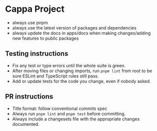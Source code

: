 # Cappa Project

- always use pnpm
- always use the latest version of packages and dependencies
- always update the docs in apps/docs when making changes/adding new features to public packages

## Testing instructions
- Fix any test or type errors until the whole suite is green.
- After moving files or changing imports, run `pnpm lint` from root to be sure ESLint and TypeScript rules still pass.
- Add or update tests for the code you change, even if nobody asked.

## PR instructions
- Title format: follow conventional commits spec
- Always run `pnpm lint` and `pnpm test` before committing.
- Always include a changesets file with the appropriate changes documented.
